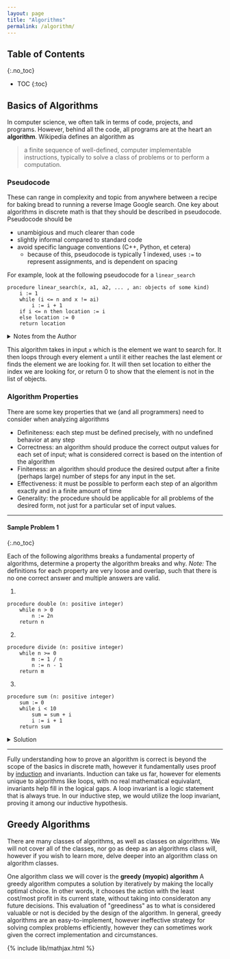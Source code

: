 ```yaml
---
layout: page
title: "Algorithms"
permalink: /algorithm/
---
```


## Table of Contents
{:.no_toc}

* TOC
{:toc}

## Basics of Algorithms

In computer science, we often talk in terms of code, projects, and programs. However, behind all the code, all programs are at the heart an **algorithm**. Wikipedia defines an algorithm as 
> a finite sequence of well-defined, computer implementable instructions, typically to solve a class of problems or to perform a computation. 

### Pseudocode

These can range in complexity and topic from anywhere between a recipe for baking bread to running a reverse Image Google search. One key about algorithms in discrete math is that they should be described in pseudocode. Pseudocode should be 
* unambigious and much clearer than code
* slightly informal compared to standard code
* avoid specific language conventions (C++, Python, et cetera)
  * because of this, pseudocode is typically 1 indexed, uses `:=` to represent assignments, and is dependent on spacing


For example, look at the following pseudocode for a `linear_search`

```
procedure linear_search(x, a1, a2, ... , an: objects of some kind)
    i := 1
    while (i <= n and x != ai)
        i := i + 1
    if i <= n then location := i
    else location := 0
    return location
```
<details><summary markdown='span'>Notes from the Author
</summary>

Due to restrictions with various builds of this blog, such as Jekyll, Mathjax, and Markdown, I have taken some liberties with this pseudocode. I would call this less of true pseudocode and more of a hybrid between C and pseudocode. Overall it should not hurt with understanding and analysis as most of the notation stuff is intuitively alternative, however I do want to note that this is not a true representation of pseudocode in its purest form.
</details>


This algorithm takes in input `x` which is the element we want to search for. It then loops through every element `a` until it either reaches the last element or finds the element we are looking for. It will then set location to either the index we are looking for, or return 0 to show that the element is not in the list of objects.

### Algorithm Properties

There are some key properties that we (and all programmers) need to consider when analyzing algorithms
* Definiteness: each step must be defined precisely, with no undefined behavior at any step
* Correctness: an algorithm should produce the correct output values for each set of input; what is considered correct is based on the intention of the algorithm
* Finiteness: an algorithm should produce the desired output after a finite (perhaps large) number of steps for any input in the set.
* Effectiveness: it must be possible to perform each step of an algorithm exactly and in a finite amount of time
* Generality: the procedure should be applicable for all problems of the desired form, not just for a particular set of input values.


* * *

#### Sample Problem 1
{:.no_toc}

Each of the following algorithms breaks a fundamental property of algorithms, determine a property the algorithm breaks and why. *Note:* The definitions for each property are very loose and overlap, such that there is no one correct answer and multiple answers are valid.

1. 
```
procedure double (n: positive integer)
    while n > 0
        n := 2n
    return n
```
2. 
```
procedure divide (n: positive integer)
    while n >= 0
        m := 1 / n
        n := n - 1
    return m
```
3. 
```
procedure sum (n: positive integer)
    sum := 0
    while i < 10
        sum = sum + i
        i := i + 1
    return sum
```

<details><summary markdown='span'>Solution
</summary>

1. This algorithm breaks finiteness as `n` will never be less than 0.
2. This algorithm breaks definiteness as it is undefined behavior what `1 / n` is when `n = 0`.
3. This algorithm breaks definiteness as `i` is undefined.
</details>

* * *

Fully understanding how to prove an algorithm is correct is beyond the scope of the basics in discrete math, however it fundamentally uses proof by [induction](induction.md) and invariants. Induction can take us far, however for elements unique to algorithms like loops, with no real mathematical equivalant, invariants help fill in the logical gaps. A loop invariant is a logic statement that is always true. In our inductive step, we would utilize the loop invariant, proving it among our inductive hypothesis.


## Greedy Algorithms

There are many classes of algorithms, as well as classes on algorithms. We will not cover all of the classes, nor go as deep as an algorithms class will, however if you wish to learn more, delve deeper into an algorithm class on algorithm classes.


One algorithm class we will cover is the **greedy (myopic) algorithm** A greedy algorithm computes a solution by iteratively by making the locally optimal choice. In other words, it chooses the action with the least cost/most profit in its current state, without taking into consideraton any future decisions. This evaluation of "greediness" as to what is considered valuable or not is decided by the design of the algorithm. In general, greedy algorithms are an easy-to-implement, however ineffective strategy for solving complex problems efficiently, however they can sometimes work given the correct implementation and circumstances. 
  




{% include lib/mathjax.html %}